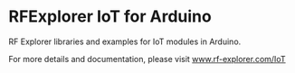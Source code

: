 # RFExplorer IoT for Arduino

RF Explorer libraries and examples for IoT modules in Arduino.

For more details and documentation, please visit www.rf-explorer.com/IoT

